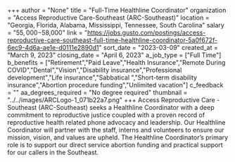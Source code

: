 +++
author = "None"
title = "Full-Time Healthline Coordinator"
organization = "Access Reproductive Care-Southeast (ARC-Southeast)"
location = "Georgia, Florida, Alabama, Mississippi, Tennessee, South Carolina"
salary = "$55,000-$58,000"
link = "https://jobs.gusto.com/postings/access-reproductive-care-southeast-full-time-healthline-coordinator-5a0f672f-6ec9-4d6a-ae1e-d0111e2890d1"
sort_date = "2023-03-09"
created_at = "March 9, 2023"
closing_date = "April 6, 2023"
a_job_type = ["Full Time"]
b_benefits = ["Retirement","Paid Leave","Health Insurance","Remote During COVID","Dental","Vision","Disability insurance","Professional development","Life insurance","Sabbatical ","Short-term disability insurance","Abortion procedure funding","Unlimited vacation"]
c_feedback = ""
aa_degrees_required = "No degree required"
thumbnail = "../../images/ARCLogo-1_071b22a7.png"
+++
Access Reproductive Care - Southeast (ARC-Southeast) seeks a Healthline Coordinator with a deep commitment to reproductive justice coupled with a proven record of reproductive health related phone advocacy and leadership. Our Healthline Coordinator will partner with the staff, interns and volunteers to ensure our mission, vision, and values are upheld. ​The  Healthline Coordinator’s primary role is to support our direct service abortion funding and practical support for our callers in the Southeast.